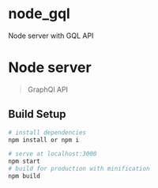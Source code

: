 # node_gql
Node server with GQL API
# Node server

> GraphQl API

## Build Setup

``` bash
# install dependencies
npm install or npm i

# serve at localhost:3000
npm start
# build for production with minification
npm build
